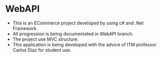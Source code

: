 # WebAPI

- This is an ECommerce project developed by using c# and .Net Framework.
- All progression is being documentated in WebAPI branch.
- The project use MVC structure.
- This application is being developed with the advice of ITM professor Carlos Díaz for student use.
